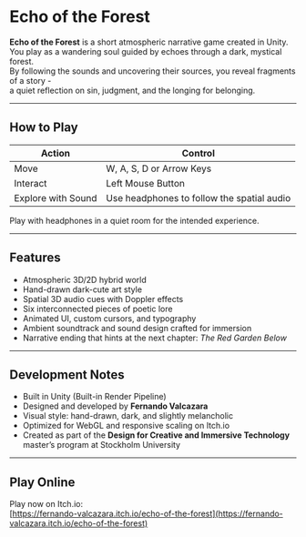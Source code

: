 # Echo of the Forest

**Echo of the Forest** is a short atmospheric narrative game created in Unity.  
You play as a wandering soul guided by echoes through a dark, mystical forest.  
By following the sounds and uncovering their sources, you reveal fragments of a story -  
a quiet reflection on sin, judgment, and the longing for belonging.

---

## How to Play

| Action | Control |
|--------|----------|
| Move | W, A, S, D or Arrow Keys |
| Interact | Left Mouse Button |
| Explore with Sound | Use headphones to follow the spatial audio |

Play with headphones in a quiet room for the intended experience.

---

## Features

- Atmospheric 3D/2D hybrid world  
- Hand-drawn dark-cute art style  
- Spatial 3D audio cues with Doppler effects  
- Six interconnected pieces of poetic lore  
- Animated UI, custom cursors, and typography  
- Ambient soundtrack and sound design crafted for immersion  
- Narrative ending that hints at the next chapter: *The Red Garden Below*

---

## Development Notes

- Built in Unity (Built-in Render Pipeline)  
- Designed and developed by **Fernando Valcazara**  
- Visual style: hand-drawn, dark, and slightly melancholic  
- Optimized for WebGL and responsive scaling on Itch.io  
- Created as part of the **Design for Creative and Immersive Technology** master’s program at Stockholm University  

---

## Play Online

Play now on Itch.io:  
[https://fernando-valcazara.itch.io/echo-of-the-forest](https://fernando-valcazara.itch.io/echo-of-the-forest)
